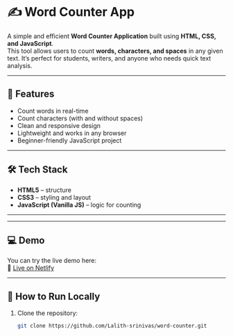 # ✍️ Word Counter App

A simple and efficient **Word Counter Application** built using **HTML, CSS, and JavaScript**.  
This tool allows users to count **words, characters, and spaces** in any given text. It’s perfect for students, writers, and anyone who needs quick text analysis.

---

## 🚀 Features
- Count words in real-time
- Count characters (with and without spaces)
- Clean and responsive design
- Lightweight and works in any browser
- Beginner-friendly JavaScript project

---

## 🛠️ Tech Stack
- **HTML5** – structure  
- **CSS3** – styling and layout  
- **JavaScript (Vanilla JS)** – logic for counting  

---



---

## 💻 Demo
You can try the live demo here:  
🔗 [Live on Netlify](https://chracter-counter.netlify.app/)


---

## 📌 How to Run Locally
1. Clone the repository:
   ```bash
   git clone https://github.com/Lalith-srinivas/word-counter.git
